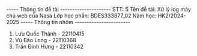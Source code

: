   ----- Thông tin đề tài ---------------------
STT: 5
Tên đề tài: Xử lý log máy chủ web của Nasa
Lớp học phần: BDES333877_02
Năm học: HK2/2024-2025
----- Thông tin nhóm -----------------------
1. Lưu Quốc Thành - 22110415
2. Vũ Bảo Long - 22110368
3. Trần Đình Hưng - 22110342
